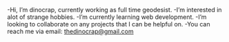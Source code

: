 -Hi, I’m dinocrap, currently working as full time geodesist.
-I’m interested in alot of strange hobbies.
-I’m currently learning web development.
-I’m looking to collaborate on any projects that I can be helpful on.
-You can reach me via email: thedinocrap@gmail.com

<!---
To be improved
Stuff that I still need to understand better:
		HTML&CSS
_____________________________________________
How After and before pseudo's work, why do I need them
What are roots and especially "REM's"
Scales of pixels and heights in practice
--->
